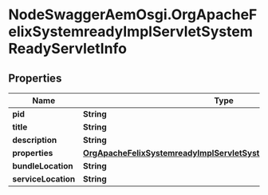 # NodeSwaggerAemOsgi.OrgApacheFelixSystemreadyImplServletSystemReadyServletInfo

## Properties
Name | Type | Description | Notes
------------ | ------------- | ------------- | -------------
**pid** | **String** |  | [optional] 
**title** | **String** |  | [optional] 
**description** | **String** |  | [optional] 
**properties** | [**OrgApacheFelixSystemreadyImplServletSystemReadyServletProperties**](OrgApacheFelixSystemreadyImplServletSystemReadyServletProperties.md) |  | [optional] 
**bundleLocation** | **String** |  | [optional] 
**serviceLocation** | **String** |  | [optional] 


